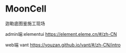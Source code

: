 # MoonCell
迦勒底图鉴施工现场


admin端:elementui https://element.eleme.cn/#/zh-CN

web端 vant https://youzan.github.io/vant/#/zh-CN/intro
